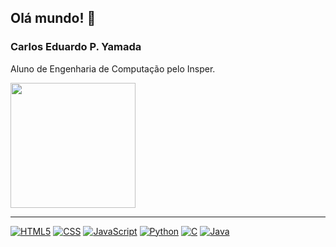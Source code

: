 ## Olá mundo! 👋

### Carlos Eduardo P. Yamada

Aluno de Engenharia de Computação pelo Insper.

<a href="https://github.com/kadu-ymd/github-readme-stats">
  <img height=200 align="center" src="https://github-readme-stats.vercel.app/api/top-langs/?username=kadu-ymd&layout=donut" />
</a>

___

[![HTML5](https://img.shields.io/badge/HTML-239120?style=for-the-badge&logo=html5&logoColor=white)]()
[![CSS](https://img.shields.io/badge/CSS-239120?&style=for-the-badge&logo=css3&logoColor=white)]()
[![JavaScript](https://img.shields.io/badge/JavaScript-323330?style=for-the-badge&logo=javascript&logoColor=F7DF1E)]()
[![Python](https://img.shields.io/badge/Python-14354C?style=for-the-badge&logo=python&logoColor=white)]()
[![C](https://img.shields.io/badge/C-00599C?style=for-the-badge&logo=c&logoColor=white)]()
[![Java](https://img.shields.io/badge/Java-ED8B00?style=for-the-badge&logo=openjdk&logoColor=white)]()
